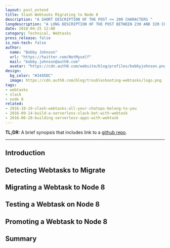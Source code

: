 ```yaml
---
layout: post_extend
title: Slash Webtasks Migrating to Node 8
description: "A SHORT DESCRIPTION OF THE POST <= 200 CHARACTERS "
longdescription: "A LONG DESCRIPTION OF THE POST BETWEEN 230 AND 320 CHARACTERS"
date: 2018-04-25 12:00
category: Technical, Webtasks
press_release: false
is_non-tech: false
author:
  name: "Bobby Johnson"
  url: "https://twitter.com/NotMyself"
  mail: "bobby.johnson@auth0.com"
  avatar: "https://cdn.auth0.com/website/blog/profiles/bobbyjohnson.png"
design:
  bg_color: "#3445DC"
  image: https://cdn.auth0.com/blog/troubleshooting-webtasks/logo.png
tags:
- webtasks
- slack
- node 8
related:
- 2016-10-19-slash-webtasks-all-your-chatops-belong-to-you
- 2016-09-14-build-a-serverless-slack-bot-with-webtask
- 2016-06-28-building-serverless-apps-with-webtask
---
```


**TL;DR:** A brief synopsis that includes link to a [github repo](http://www.github.com/).

---

## Introduction
## Detecting Webtasks to Migrate

## Migrating a Webtask to Node 8

## Testing a Webtask on Node 8

## Promoting a Webtask to Node 8

## Summary
